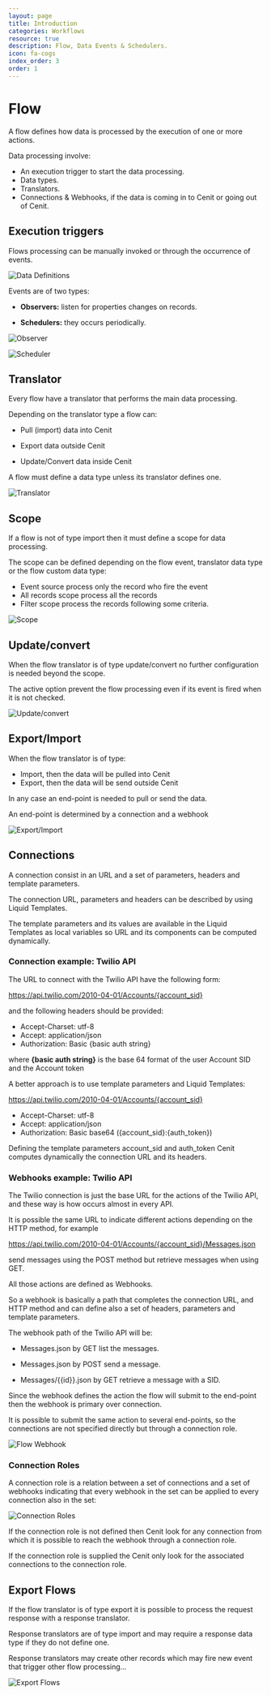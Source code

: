 ```yaml
---
layout: page
title: Introduction
categories: Workflows
resource: true
description: Flow, Data Events & Schedulers.
icon: fa-cogs
index_order: 3
order: 1
---
```



# Flow

A flow defines how data is processed by the execution of one or more actions.

Data processing involve:

 * An execution trigger to start the data processing.
 * Data types.
 * Translators.
 * Connections & Webhooks, if the data is coming in to Cenit or going out of Cenit.

## Execution triggers

Flows processing can be manually invoked or through the occurrence of events.

![Data Definitions]({{site.baseurl}}/img/flow/trigger.png)

Events are of two types:

 * **Observers:** listen for properties changes on records.

 * **Schedulers:** they occurs periodically.
 
 ![Observer]({{site.baseurl}}/img/flow/observer.png)
 
 ![Scheduler]({{site.baseurl}}/img/flow/scheduler.png)

## Translator 
 
 Every flow have a translator that performs the main data processing.
    
 Depending on the translator type a flow can:
    
   * Pull (import) data into Cenit
   
   * Export data outside Cenit
   
   * Update/Convert data inside Cenit
    
 A flow must define a data type unless its translator defines one.
  
   ![Translator]({{site.baseurl}}/img/flow/flow.png)
   
## Scope
 
 If a flow is not of type import then it must define a scope for data processing.
 
 The scope can be defined depending on the flow event, translator data type or the flow custom data type:
 
  * Event source process only the record who fire the event
  * All records scope process all the records
  * Filter scope process the records following some criteria.
  
  ![Scope]({{site.baseurl}}/img/flow/scope.png) 

## Update/convert
  
  When the flow translator is of type update/convert no further configuration is needed beyond the scope.
  
  The active option prevent the flow processing even if its event is fired when it is not checked.
  
  ![Update/convert]({{site.baseurl}}/img/flow/update-convert.png) 
  
## Export/Import
  
  When the flow translator is of type:
  
   * Import, then the data will be pulled into Cenit
   * Export, then the data will be send outside Cenit
  
  In any case an end-point is needed to pull or send the data.
  
  An end-point is determined by a connection and a webhook
  
  ![Export/Import]({{site.baseurl}}/img/flow/imp-exp.png) 
  
## Connections

A connection consist in an URL and a set of parameters, headers and template parameters.

The connection URL, parameters and headers can be described by using Liquid Templates.

The template parameters and its values are available in the Liquid Templates as local variables so URL and its components can be computed dynamically.

### Connection example: Twilio API

The URL to connect with the Twilio API have the following form:

https://api.twilio.com/2010-04-01/Accounts/{account_sid}

and the following headers should be provided:

 * Accept-Charset: utf-8
 * Accept: application/json
 * Authorization: Basic {basic auth string}

where **{basic auth string}** is the base 64 format of the user Account SID and the Account token

A better approach is to use template parameters and Liquid Templates:

https://api.twilio.com/2010-04-01/Accounts/{account_sid}

 * Accept-Charset: utf-8
 * Accept: application/json
 * Authorization: Basic base64 ({account_sid}:{auth_token})

Defining the template parameters account_sid and auth_token Cenit computes dynamically the connection URL and its headers.

### Webhooks example: Twilio API

The Twilio connection is just the base URL for the actions of the Twilio API, and these way is how occurs almost in every API.

It is possible the same URL to indicate different actions depending on the HTTP method, for example

https://api.twilio.com/2010-04-01/Accounts/{account_sid}/Messages.json

send messages using the POST method but retrieve messages when using GET.

All those actions are defined as Webhooks.

So a webhook is basically a path that completes the connection URL, and HTTP method and can define also a set of headers, parameters and template parameters.

The webhook path of the Twilio API will be:

 * Messages.json by GET list the messages.

 * Messages.json by POST send a message.

 * Messages/{{id}}.json by GET retrieve a message with a SID.
 
 Since the webhook defines the action the flow will submit to the end-point then the webhook is primary over connection.
 
 It is possible to submit the same action to several end-points, so the connections are not specified directly but through a connection role.

  ![Flow Webhook]({{site.baseurl}}/img/flow/webhook.png)
  
### Connection Roles

A connection role is a relation between a set of connections and a set of webhooks indicating that every webhook in the set can be applied to every connection also in the set:

 ![Connection Roles]({{site.baseurl}}/img/flow/conn_rol.png)
 
If the connection role is not defined then Cenit look for any connection from which it is possible to reach the webhook through a connection role.

If the connection role is supplied the Cenit only look for the associated connections to the connection role.

## Export Flows

If the flow translator is of type export it is possible to process the request response with a response translator.

Response translators are of type import and may require a response data type if they do not define one.

Response translators may create other records which may fire new event that trigger other flow processing…

 ![Export Flows]({{site.baseurl}}/img/flow/export.png)




